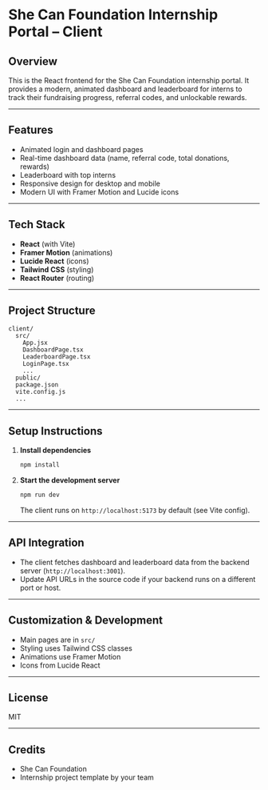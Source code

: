 # She Can Foundation Internship Portal – Client

## Overview
This is the React frontend for the She Can Foundation internship portal. It provides a modern, animated dashboard and leaderboard for interns to track their fundraising progress, referral codes, and unlockable rewards.

---

## Features
- Animated login and dashboard pages
- Real-time dashboard data (name, referral code, total donations, rewards)
- Leaderboard with top interns
- Responsive design for desktop and mobile
- Modern UI with Framer Motion and Lucide icons

---

## Tech Stack
- **React** (with Vite)
- **Framer Motion** (animations)
- **Lucide React** (icons)
- **Tailwind CSS** (styling)
- **React Router** (routing)

---

## Project Structure
```
client/
  src/
    App.jsx
    DashboardPage.tsx
    LeaderboardPage.tsx
    LoginPage.tsx
    ...
  public/
  package.json
  vite.config.js
  ...
```

---

## Setup Instructions
1. **Install dependencies**
   ```bash
   npm install
   ```
2. **Start the development server**
   ```bash
   npm run dev
   ```
   The client runs on `http://localhost:5173` by default (see Vite config).

---

## API Integration
- The client fetches dashboard and leaderboard data from the backend server (`http://localhost:3001`).
- Update API URLs in the source code if your backend runs on a different port or host.

---

## Customization & Development
- Main pages are in `src/`
- Styling uses Tailwind CSS classes
- Animations use Framer Motion
- Icons from Lucide React

---

## License
MIT

---

## Credits
- She Can Foundation
- Internship project template by your team
